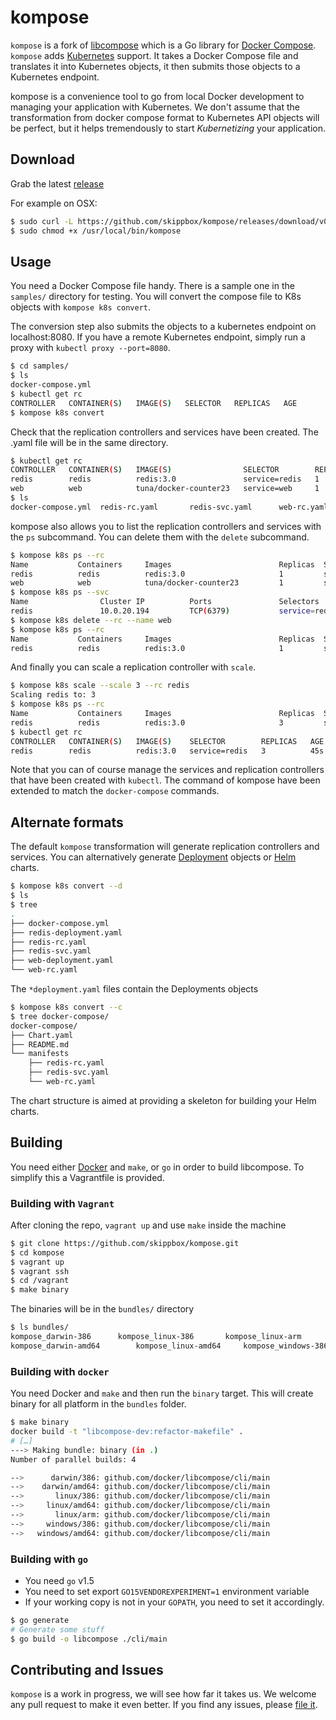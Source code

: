 # kompose

`kompose` is a fork of [libcompose](https://github.com/docker/libcompose) which is a Go library for [Docker Compose](http://docs.docker.com/compose).
`kompose` adds [Kubernetes](http://kubernetes.io) support. It takes a Docker Compose file and translates it into Kubernetes objects, it then submits those objects to a Kubernetes endpoint.

kompose is a convenience tool to go from local Docker development to managing your application with Kubernetes. We don't assume that the transformation from docker compose format to Kubernetes API objects will be perfect, but it helps tremendously to start _Kubernetizing_ your application.

## Download

Grab the latest [release](https://github.com/skippbox/kompose/releases)

For example on OSX:

```bash
$ sudo curl -L https://github.com/skippbox/kompose/releases/download/v0.0.1/kompose_darwin-amd64 > /usr/local/bin/kompose
$ sudo chmod +x /usr/local/bin/kompose
```

## Usage

You need a Docker Compose file handy. There is a sample one in the `samples/` directory for testing.
You will convert the compose file to K8s objects with `kompose k8s convert`.

The conversion step also submits the objects to a kubernetes endpoint on localhost:8080.
If you have a remote Kubernetes endpoint, simply run a proxy with `kubectl proxy --port=8080`.

```bash
$ cd samples/
$ ls
docker-compose.yml
$ kubectl get rc
CONTROLLER   CONTAINER(S)   IMAGE(S)   SELECTOR   REPLICAS   AGE
$ kompose k8s convert
```

Check that the replication controllers and services have been created.
The .yaml file will be in the same directory.

```bash
$ kubectl get rc
CONTROLLER   CONTAINER(S)   IMAGE(S)                SELECTOR        REPLICAS   AGE
redis        redis          redis:3.0               service=redis   1          2s
web          web            tuna/docker-counter23   service=web     1          2s
$ ls
docker-compose.yml	redis-rc.yaml		redis-svc.yaml		web-rc.yaml
```

kompose also allows you to list the replication controllers and services with the `ps` subcommand.
You can delete them with the `delete` subcommand.

```bash
$ kompose k8s ps --rc
Name           Containers     Images                        Replicas  Selectors           
redis          redis          redis:3.0                     1         service=redis       
web            web            tuna/docker-counter23         1         service=web         
$ kompose k8s ps --svc
Name                Cluster IP          Ports               Selectors           
redis               10.0.20.194         TCP(6379)           service=redis       
$ kompose k8s delete --rc --name web
$ kompose k8s ps --rc
Name           Containers     Images                        Replicas  Selectors           
redis          redis          redis:3.0                     1         service=redis       
```

And finally you can scale a replication controller with `scale`.

```bash
$ kompose k8s scale --scale 3 --rc redis
Scaling redis to: 3
$ kompose k8s ps --rc
Name           Containers     Images                        Replicas  Selectors           
redis          redis          redis:3.0                     3         service=redis       
$ kubectl get rc
CONTROLLER   CONTAINER(S)   IMAGE(S)    SELECTOR        REPLICAS   AGE
redis        redis          redis:3.0   service=redis   3          45s
```

Note that you can of course manage the services and replication controllers that have been created with `kubectl`.
The command of kompose have been extended to match the `docker-compose` commands.

## Alternate formats

The default `kompose` transformation will generate replication controllers and services. You can alternatively generate [Deployment](https://github.com/kubernetes/kubernetes/blob/release-1.1/docs/user-guide/managing-deployments.md) objects or [Helm](https://github.com/helm/helm) charts.

```bash
$ kompose k8s convert --d
$ ls
$ tree
.
├── docker-compose.yml
├── redis-deployment.yaml
├── redis-rc.yaml
├── redis-svc.yaml
├── web-deployment.yaml
└── web-rc.yaml
```

The `*deployment.yaml` files contain the Deployments objects

```bash
$ kompose k8s convert --c
$ tree docker-compose/
docker-compose/
├── Chart.yaml
├── README.md
└── manifests
    ├── redis-rc.yaml
    ├── redis-svc.yaml
    └── web-rc.yaml
```

The chart structure is aimed at providing a skeleton for building your Helm charts.

## Building

You need either [Docker](http://github.com/docker/docker) and `make`,
or `go` in order to build libcompose. To simplify this a Vagrantfile is provided.

### Building with `Vagrant`

After cloning the repo, `vagrant up` and use `make` inside the machine

```bash
$ git clone https://github.com/skippbox/kompose.git
$ cd kompose
$ vagrant up
$ vagrant ssh
$ cd /vagrant
$ make binary
```

The binaries will be in the `bundles/` directory

```bash
$ ls bundles/
kompose_darwin-386		kompose_linux-386		kompose_linux-arm		kompose_windows-amd64.exe
kompose_darwin-amd64		kompose_linux-amd64		kompose_windows-386.exe
```

### Building with `docker`

You need Docker and ``make`` and then run the ``binary`` target. This
will create binary for all platform in the `bundles` folder. 

```bash
$ make binary
docker build -t "libcompose-dev:refactor-makefile" .
# […]
---> Making bundle: binary (in .)
Number of parallel builds: 4

-->      darwin/386: github.com/docker/libcompose/cli/main
-->    darwin/amd64: github.com/docker/libcompose/cli/main
-->       linux/386: github.com/docker/libcompose/cli/main
-->     linux/amd64: github.com/docker/libcompose/cli/main
-->       linux/arm: github.com/docker/libcompose/cli/main
-->     windows/386: github.com/docker/libcompose/cli/main
-->   windows/amd64: github.com/docker/libcompose/cli/main

```

### Building with `go`

- You need `go` v1.5
- You need to set export `GO15VENDOREXPERIMENT=1` environment variable
- If your working copy is not in your `GOPATH`, you need to set it
accordingly.

```bash
$ go generate
# Generate some stuff
$ go build -o libcompose ./cli/main
```

## Contributing and Issues

`kompose` is a work in progress, we will see how far it takes us. We welcome any pull request to make it even better.
If you find any issues, please [file it](https://github.com/skippbox/kompose/issues).
